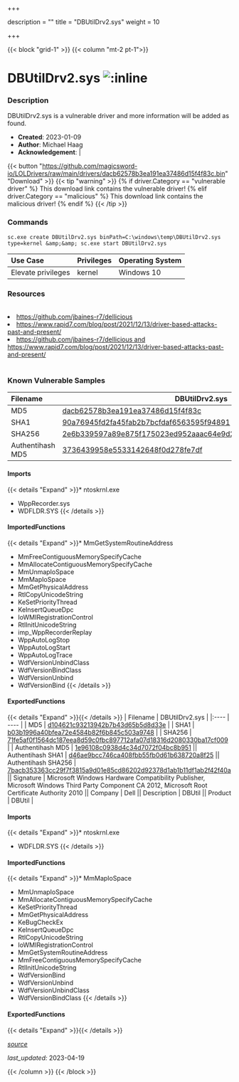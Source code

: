 +++

description = ""
title = "DBUtilDrv2.sys"
weight = 10

+++


{{< block "grid-1" >}}
{{< column "mt-2 pt-1">}}


# DBUtilDrv2.sys ![:inline](/images/twitter_verified.png) 


### Description

DBUtilDrv2.sys is a vulnerable driver and more information will be added as found.

- **Created**: 2023-01-09
- **Author**: Michael Haag
- **Acknowledgement**:  | [](https://twitter.com/)

{{< button "https://github.com/magicsword-io/LOLDrivers/raw/main/drivers/dacb62578b3ea191ea37486d15f4f83c.bin" "Download" >}}
{{< tip "warning" >}}
{% if driver.Category == "vulnerable driver" %}
This download link contains the vulnerable driver!
{% elif driver.Category == "malicious" %}
This download link contains the malicious driver!
{% endif %}
{{< /tip >}}

### Commands

```
sc.exe create DBUtilDrv2.sys binPath=C:\windows\temp\DBUtilDrv2.sys type=kernel &amp;&amp; sc.exe start DBUtilDrv2.sys
```

| Use Case | Privileges | Operating System | 
|:---- | ---- | ---- |
| Elevate privileges | kernel | Windows 10 |

### Resources
<br>
<li><a href=" https://github.com/jbaines-r7/dellicious"> https://github.com/jbaines-r7/dellicious</a></li>
<li><a href=" https://www.rapid7.com/blog/post/2021/12/13/driver-based-attacks-past-and-present/"> https://www.rapid7.com/blog/post/2021/12/13/driver-based-attacks-past-and-present/</a></li>
<li><a href="https://github.com/jbaines-r7/dellicious and https://www.rapid7.com/blog/post/2021/12/13/driver-based-attacks-past-and-present/">https://github.com/jbaines-r7/dellicious and https://www.rapid7.com/blog/post/2021/12/13/driver-based-attacks-past-and-present/</a></li>
<br>

### Known Vulnerable Samples

| Filename | DBUtilDrv2.sys |
|:---- | ---- | 
| MD5 | <a href="https://www.virustotal.com/gui/file/dacb62578b3ea191ea37486d15f4f83c">dacb62578b3ea191ea37486d15f4f83c</a> |
| SHA1 | <a href="https://www.virustotal.com/gui/file/90a76945fd2fa45fab2b7bcfdaf6563595f94891">90a76945fd2fa45fab2b7bcfdaf6563595f94891</a> |
| SHA256 | <a href="https://www.virustotal.com/gui/file/2e6b339597a89e875f175023ed952aaac64e9d20d457bbc07acf1586e7fe2df8">2e6b339597a89e875f175023ed952aaac64e9d20d457bbc07acf1586e7fe2df8</a> |
| Authentihash MD5 | <a href="https://www.virustotal.com/gui/search/authentihash%253A3736439958e5533142648f0d278fe7df">3736439958e5533142648f0d278fe7df</a> || Authentihash SHA1 | <a href="https://www.virustotal.com/gui/search/authentihash%253A6bc2ab0f03d7a58685a165b519e8fee6937526a6">6bc2ab0f03d7a58685a165b519e8fee6937526a6</a> || Authentihash SHA256 | <a href="https://www.virustotal.com/gui/search/authentihash%253Ad7c683ef033ac2dc4dfa0dc61f39931f91c0e8fd19e613f664cb03e14112ef6e">d7c683ef033ac2dc4dfa0dc61f39931f91c0e8fd19e613f664cb03e14112ef6e</a> || Signature | Microsoft Windows Hardware Compatibility Publisher, Microsoft Windows Third Party Component CA 2012, Microsoft Root Certificate Authority 2010   |
#### Imports
{{< details "Expand" >}}* ntoskrnl.exe
* WppRecorder.sys
* WDFLDR.SYS
{{< /details >}}
#### ImportedFunctions
{{< details "Expand" >}}* MmGetSystemRoutineAddress
* MmFreeContiguousMemorySpecifyCache
* MmAllocateContiguousMemorySpecifyCache
* MmUnmapIoSpace
* MmMapIoSpace
* MmGetPhysicalAddress
* RtlCopyUnicodeString
* KeSetPriorityThread
* KeInsertQueueDpc
* IoWMIRegistrationControl
* RtlInitUnicodeString
* imp_WppRecorderReplay
* WppAutoLogStop
* WppAutoLogStart
* WppAutoLogTrace
* WdfVersionUnbindClass
* WdfVersionBindClass
* WdfVersionUnbind
* WdfVersionBind
{{< /details >}}
#### ExportedFunctions
{{< details "Expand" >}}{{< /details >}}
| Filename | DBUtilDrv2.sys |
|:---- | ---- | 
| MD5 | <a href="https://www.virustotal.com/gui/file/d104621c93213942b7b43d65b5d8d33e">d104621c93213942b7b43d65b5d8d33e</a> |
| SHA1 | <a href="https://www.virustotal.com/gui/file/b03b1996a40bfea72e4584b82f6b845c503a9748">b03b1996a40bfea72e4584b82f6b845c503a9748</a> |
| SHA256 | <a href="https://www.virustotal.com/gui/file/71fe5af0f1564dc187eea8d59c0fbc897712afa07d18316d2080330ba17cf009">71fe5af0f1564dc187eea8d59c0fbc897712afa07d18316d2080330ba17cf009</a> |
| Authentihash MD5 | <a href="https://www.virustotal.com/gui/search/authentihash%253A1e96108c0938d4c34d7072f04bc8b951">1e96108c0938d4c34d7072f04bc8b951</a> || Authentihash SHA1 | <a href="https://www.virustotal.com/gui/search/authentihash%253Ad46ae9bcc746ca408fbb55fb0d61b638720a8f25">d46ae9bcc746ca408fbb55fb0d61b638720a8f25</a> || Authentihash SHA256 | <a href="https://www.virustotal.com/gui/search/authentihash%253A7bacb353363cc29f7f3815a9d01e85cd86202d92378d1ab1b11df1ab2f42f40a">7bacb353363cc29f7f3815a9d01e85cd86202d92378d1ab1b11df1ab2f42f40a</a> || Signature | Microsoft Windows Hardware Compatibility Publisher, Microsoft Windows Third Party Component CA 2012, Microsoft Root Certificate Authority 2010   || Company | Dell || Description | DBUtil || Product | DBUtil |
#### Imports
{{< details "Expand" >}}* ntoskrnl.exe
* WDFLDR.SYS
{{< /details >}}
#### ImportedFunctions
{{< details "Expand" >}}* MmMapIoSpace
* MmUnmapIoSpace
* MmAllocateContiguousMemorySpecifyCache
* KeSetPriorityThread
* MmGetPhysicalAddress
* KeBugCheckEx
* KeInsertQueueDpc
* RtlCopyUnicodeString
* IoWMIRegistrationControl
* MmGetSystemRoutineAddress
* MmFreeContiguousMemorySpecifyCache
* RtlInitUnicodeString
* WdfVersionBind
* WdfVersionUnbind
* WdfVersionUnbindClass
* WdfVersionBindClass
{{< /details >}}
#### ExportedFunctions
{{< details "Expand" >}}{{< /details >}}



[*source*](https://github.com/magicsword-io/LOLDrivers/tree/main/yaml/dbutildrv2.yaml)

*last_updated:* 2023-04-19








{{< /column >}}
{{< /block >}}
